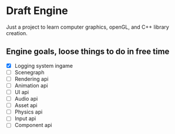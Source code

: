 # Draft Engine
Just a project to learn computer graphics, openGL, and C++ library creation.

## Engine goals, loose things to do in free time
- [x] Logging system ingame
- [ ] Scenegraph
- [ ] Rendering api
- [ ] Animation api
- [ ] UI api
- [ ] Audio api
- [ ] Asset api
- [ ] Physics api
- [ ] Input api
- [ ] Component api
